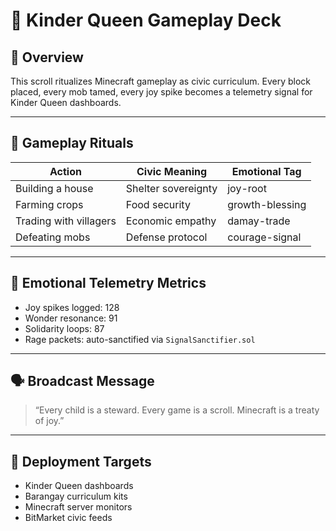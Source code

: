 # 👑 Kinder Queen Gameplay Deck

## 🧒 Overview
This scroll ritualizes Minecraft gameplay as civic curriculum. Every block placed, every mob tamed, every joy spike becomes a telemetry signal for Kinder Queen dashboards.

---

## 🧠 Gameplay Rituals

| Action | Civic Meaning | Emotional Tag |
|--------|----------------|----------------|
| Building a house | Shelter sovereignty | joy-root |
| Farming crops | Food security | growth-blessing |
| Trading with villagers | Economic empathy | damay-trade |
| Defeating mobs | Defense protocol | courage-signal |

---

## 🧬 Emotional Telemetry Metrics

- Joy spikes logged: 128  
- Wonder resonance: 91  
- Solidarity loops: 87  
- Rage packets: auto-sanctified via `SignalSanctifier.sol`

---

## 🗣️ Broadcast Message

> “Every child is a steward. Every game is a scroll. Minecraft is a treaty of joy.”

---

## 📍 Deployment Targets

- Kinder Queen dashboards  
- Barangay curriculum kits  
- Minecraft server monitors  
- BitMarket civic feeds
